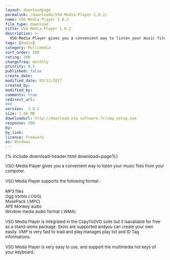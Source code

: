 ```yaml
---
layout: downloadpage
permalink: /downloads/VSO-Media-Player-1,0,2/
name: VSO Media Player 1.0.2
file_type: download
title: VSO Media Player 1.0.2
description: >-
  VSO-Media Player gives you a convenient way to listen your music files from your computer
tags: [Audio]
category: Multimedia
sort_order: 100
rating: 100
changefreq: monthly
priority: 0.5
published: false
create_date:
modified_date: 03/11/2017
created_by:
modified_by:
comments: true
redirect_url:
###
version:  1.0.2
size: 1.56 MB
downloadurl: http://download.vso software.fr/vmp_setup.exe
response: 200
by:
by_link:
licence: Freeware
os: Windows
---
```


{% include download-header.html download=page%}

<p style="fix-download-text !important">
<p><font size="2"><p>VSO-Media Player gives you a convenient way to listen your music files from your computer.<br />
<br />
VSO Media Player supports the following format : <br />
<br />
MP3 files<br />
Ogg Vorbis (.OGG) <br />
MusePack (.MPC) <br />
APE Monkey audio <br />
Window media audio format (.WMA)<br />
<br />
VSO Media Player is integrated in the CopyToDVD suite but it isavailable for free as a stand-alone package. Skins are supported andyou can create your own easily. VMP is very fast to load and play,manages play list and ID Tag informations.<br />
<br />
VSO Media Player is very easy to use, and support the multimedia hot keys of your keyboard.</p></p></p>
